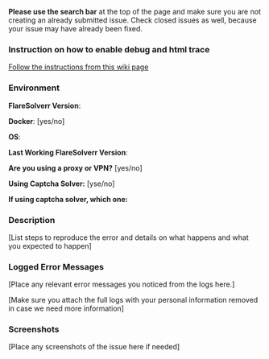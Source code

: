 **Please use the search bar** at the top of the page and make sure you are not creating an already submitted issue.
Check closed issues as well, because your issue may have already been fixed.

### Instruction on how to enable debug and html trace

[Follow the instructions from this wiki page](https://github.com/FlareSolverr/FlareSolverr/wiki/How-to-enable-debug-and-html-trace)

### Environment

**FlareSolverr Version**:

**Docker**: [yes/no]

**OS**: 

**Last Working FlareSolverr Version**:

**Are you using a proxy or VPN?** [yes/no]

**Using Captcha Solver:** [yse/no]

**If using captcha solver, which one:**

### Description

[List steps to reproduce the error and details on what happens and what you expected to happen]


### Logged Error Messages

[Place any relevant error messages you noticed from the logs here.]

[Make sure you attach the full logs with your personal information removed in case we need more information]

### Screenshots

[Place any screenshots of the issue here if needed]
